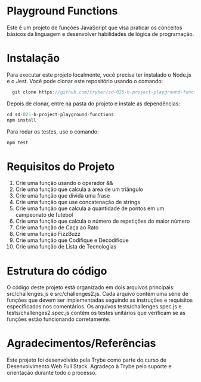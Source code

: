 # Playground Functions
Este é um projeto de funções JavaScript que visa praticar os conceitos básicos da linguagem e desenvolver habilidades de lógica de programação.

# Instalação
Para executar este projeto localmente, você precisa ter instalado o Node.js e o Jest. Você pode clonar este repositório usando o comando:

```javascript
  git clone https://github.com/tryber/sd-025-b-project-playground-functions.git
```
Depois de clonar, entre na pasta do projeto e instale as dependências:

```javascript
cd sd-025-b-project-playground-functions
npm install
```
Para rodar os testes, use o comando:

```javascript
npm test
```

# Requisitos do Projeto
1. Crie uma função usando o operador &&
2. Crie uma função que calcula a área de um triângulo
3. Crie uma função que divida uma frase
4. Crie uma função que use concatenação de strings
5. Crie uma função que calcula a quantidade de pontos em um campeonato de futebol
6. Crie uma função que calcula o número de repetições do maior número
7. Crie uma função de Caça ao Rato
8. Crie uma função FizzBuzz
9. Crie uma função que Codifique e Decodifique
10. Crie uma função de Lista de Tecnologias


# Estrutura do código
O código deste projeto está organizado em dois arquivos principais: src/challenges.js e src/challenges2.js. Cada arquivo contém uma série de funções que devem ser implementadas seguindo as instruções e requisitos especificados nos comentários. Os arquivos tests/challenges.spec.js e tests/challenges2.spec.js contêm os testes unitários que verificam se as funções estão funcionando corretamente.

# Agradecimentos/Referências
Este projeto foi desenvolvido pela Trybe como parte do curso de Desenvolvimento Web Full Stack. Agradeço à Trybe pelo suporte e orientação durante todo o processo.
